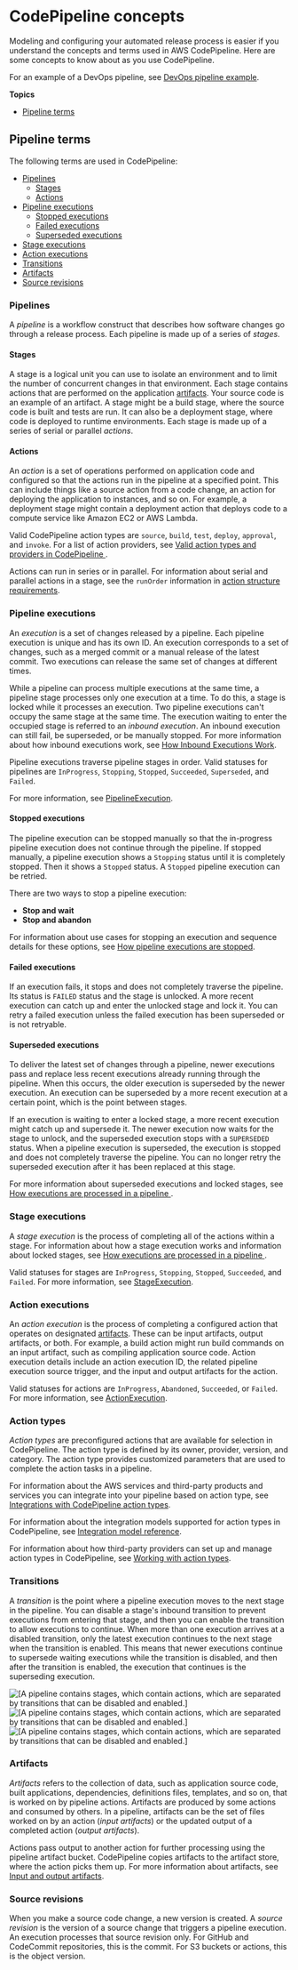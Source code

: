 # CodePipeline concepts<a name="concepts"></a>

Modeling and configuring your automated release process is easier if you understand the concepts and terms used in AWS CodePipeline\. Here are some concepts to know about as you use CodePipeline\.

For an example of a DevOps pipeline, see [DevOps pipeline example](concepts-devops-example.md)\.

**Topics**
+ [Pipeline terms](#concepts-pipeline-terms)

## Pipeline terms<a name="concepts-pipeline-terms"></a>

The following terms are used in CodePipeline:
+ [Pipelines](#concepts-pipelines)
  + [Stages](#concepts-stages)
  + [Actions](#concepts-actions)
+ [Pipeline executions](#concepts-executions)
  + [Stopped executions](#concepts-executions-stopped)
  + [Failed executions](#concepts-failed)
  + [Superseded executions](#concepts-superseded)
+ [Stage executions](#concepts-stage-executions)
+ [Action executions](#concepts-action-executions)
+ [Transitions](#concepts-transitions)
+ [Artifacts](#concepts-artifacts)
+ [Source revisions](#concepts-source-revisions)

### Pipelines<a name="concepts-pipelines"></a>

A *pipeline* is a workflow construct that describes how software changes go through a release process\. Each pipeline is made up of a series of *stages*\.

#### Stages<a name="concepts-stages"></a>

A stage is a logical unit you can use to isolate an environment and to limit the number of concurrent changes in that environment\. Each stage contains actions that are performed on the application [artifacts](https://docs.aws.amazon.com/codepipeline/latest/userguide/concepts.html#concepts-artifacts)\. Your source code is an example of an artifact\. A stage might be a build stage, where the source code is built and tests are run\. It can also be a deployment stage, where code is deployed to runtime environments\. Each stage is made up of a series of serial or parallel *actions*\.

#### Actions<a name="concepts-actions"></a>

An *action* is a set of operations performed on application code and configured so that the actions run in the pipeline at a specified point\. This can include things like a source action from a code change, an action for deploying the application to instances, and so on\. For example, a deployment stage might contain a deployment action that deploys code to a compute service like Amazon EC2 or AWS Lambda\.

Valid CodePipeline action types are `source`, `build`, `test`, `deploy`, `approval`, and `invoke`\. For a list of action providers, see [Valid action types and providers in CodePipeline ](reference-pipeline-structure.md#actions-valid-providers)\.

Actions can run in series or in parallel\. For information about serial and parallel actions in a stage, see the `runOrder` information in [action structure requirements](https://docs.aws.amazon.com/codepipeline/latest/userguide/reference-pipeline-structure.html#action-requirements)\.

### Pipeline executions<a name="concepts-executions"></a>

An *execution* is a set of changes released by a pipeline\. Each pipeline execution is unique and has its own ID\. An execution corresponds to a set of changes, such as a merged commit or a manual release of the latest commit\. Two executions can release the same set of changes at different times\.

While a pipeline can process multiple executions at the same time, a pipeline stage processes only one execution at a time\. To do this, a stage is locked while it processes an execution\. Two pipeline executions can't occupy the same stage at the same time\. The execution waiting to enter the occupied stage is referred to an *inbound execution*\. An inbound execution can still fail, be superseded, or be manually stopped\. For more information about how inbound executions work, see [How Inbound Executions Work](concepts-how-it-works.md#how-it-works-inbound-executions)\.

Pipeline executions traverse pipeline stages in order\. Valid statuses for pipelines are `InProgress`, `Stopping`, `Stopped`, `Succeeded`, `Superseded`, and `Failed`\.

For more information, see [PipelineExecution](https://docs.aws.amazon.com/codepipeline/latest/APIReference/API_PipelineExecution.html)\.

#### Stopped executions<a name="concepts-executions-stopped"></a>

The pipeline execution can be stopped manually so that the in\-progress pipeline execution does not continue through the pipeline\. If stopped manually, a pipeline execution shows a `Stopping` status until it is completely stopped\. Then it shows a `Stopped` status\. A `Stopped` pipeline execution can be retried\.

There are two ways to stop a pipeline execution:
+ **Stop and wait**
+ **Stop and abandon**

For information about use cases for stopping an execution and sequence details for these options, see [How pipeline executions are stopped](concepts-how-it-works.md#concepts-how-it-works-stopping)\.

#### Failed executions<a name="concepts-failed"></a>

If an execution fails, it stops and does not completely traverse the pipeline\. Its status is `FAILED` status and the stage is unlocked\. A more recent execution can catch up and enter the unlocked stage and lock it\. You can retry a failed execution unless the failed execution has been superseded or is not retryable\.

#### Superseded executions<a name="concepts-superseded"></a>

To deliver the latest set of changes through a pipeline, newer executions pass and replace less recent executions already running through the pipeline\. When this occurs, the older execution is superseded by the newer execution\. An execution can be superseded by a more recent execution at a certain point, which is the point between stages\.

If an execution is waiting to enter a locked stage, a more recent execution might catch up and supersede it\. The newer execution now waits for the stage to unlock, and the superseded execution stops with a `SUPERSEDED` status\. When a pipeline execution is superseded, the execution is stopped and does not completely traverse the pipeline\. You can no longer retry the superseded execution after it has been replaced at this stage\.

For more information about superseded executions and locked stages, see [How executions are processed in a pipeline ](concepts-how-it-works.md#concepts-how-it-works-executions)\.

### Stage executions<a name="concepts-stage-executions"></a>

A *stage execution* is the process of completing all of the actions within a stage\. For information about how a stage execution works and information about locked stages, see [How executions are processed in a pipeline ](concepts-how-it-works.md#concepts-how-it-works-executions)\.

Valid statuses for stages are `InProgress`, `Stopping`, `Stopped`, `Succeeded`, and `Failed`\. For more information, see [StageExecution](https://docs.aws.amazon.com/codepipeline/latest/APIReference/API_StageExecution.html)\.

### Action executions<a name="concepts-action-executions"></a>

An *action execution* is the process of completing a configured action that operates on designated [artifacts](https://docs.aws.amazon.com/codepipeline/latest/userguide/concepts.html#concepts-artifacts)\. These can be input artifacts, output artifacts, or both\. For example, a build action might run build commands on an input artifact, such as compiling application source code\. Action execution details include an action execution ID, the related pipeline execution source trigger, and the input and output artifacts for the action\.

Valid statuses for actions are `InProgress`, `Abandoned`, `Succeeded`, or `Failed`\. For more information, see [ActionExecution](https://docs.aws.amazon.com/codepipeline/latest/APIReference/API_ActionExecution.html)\.

### Action types<a name="concepts-action-types"></a>

*Action types* are preconfigured actions that are available for selection in CodePipeline\. The action type is defined by its owner, provider, version, and category\. The action type provides customized parameters that are used to complete the action tasks in a pipeline\.

For information about the AWS services and third\-party products and services you can integrate into your pipeline based on action type, see [Integrations with CodePipeline action types](integrations-action-type.md)\.

For information about the integration models supported for action types in CodePipeline, see [Integration model reference](reference-integrations.md)\.

For information about how third\-party providers can set up and manage action types in CodePipeline, see [Working with action types](action-types.md)\.

### Transitions<a name="concepts-transitions"></a>

A *transition* is the point where a pipeline execution moves to the next stage in the pipeline\. You can disable a stage's inbound transition to prevent executions from entering that stage, and then you can enable the transition to allow executions to continue\. When more than one execution arrives at a disabled transition, only the latest execution continues to the next stage when the transition is enabled\. This means that newer executions continue to supersede waiting executions while the transition is disabled, and then after the transition is enabled, the execution that continues is the superseding execution\.

![\[A pipeline contains stages, which contain actions, which are separated by transitions that can be disabled and enabled.\]](http://docs.aws.amazon.com/codepipeline/latest/userguide/images/pipeline-elements-workflow.png)![\[A pipeline contains stages, which contain actions, which are separated by transitions that can be disabled and enabled.\]](http://docs.aws.amazon.com/codepipeline/latest/userguide/)![\[A pipeline contains stages, which contain actions, which are separated by transitions that can be disabled and enabled.\]](http://docs.aws.amazon.com/codepipeline/latest/userguide/)

### Artifacts<a name="concepts-artifacts"></a>

*Artifacts* refers to the collection of data, such as application source code, built applications, dependencies, definitions files, templates, and so on, that is worked on by pipeline actions\. Artifacts are produced by some actions and consumed by others\. In a pipeline, artifacts can be the set of files worked on by an action \(*input artifacts*\) or the updated output of a completed action \(*output artifacts*\)\.

Actions pass output to another action for further processing using the pipeline artifact bucket\. CodePipeline copies artifacts to the artifact store, where the action picks them up\. For more information about artifacts, see [Input and output artifacts](welcome-introducing-artifacts.md)\.

### Source revisions<a name="concepts-source-revisions"></a>

When you make a source code change, a new version is created\. A *source revision* is the version of a source change that triggers a pipeline execution\. An execution processes that source revision only\. For GitHub and CodeCommit repositories, this is the commit\. For S3 buckets or actions, this is the object version\.